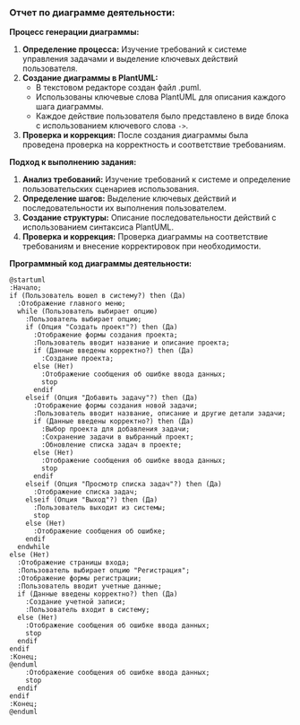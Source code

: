 ### Отчет по диаграмме деятельности:

**Процесс генерации диаграммы:**
1. **Определение процесса:** Изучение требований к системе управления задачами и выделение ключевых действий пользователя.
2. **Создание диаграммы в PlantUML:**
   - В текстовом редакторе создан файл .puml.
   - Использованы ключевые слова PlantUML для описания каждого шага диаграммы.
   - Каждое действие пользователя было представлено в виде блока с использованием ключевого слова `->`.
3. **Проверка и коррекция:** После создания диаграммы была проведена проверка на корректность и соответствие требованиям.

**Подход к выполнению задания:**
1. **Анализ требований:** Изучение требований к системе и определение пользовательских сценариев использования.
2. **Определение шагов:** Выделение ключевых действий и последовательности их выполнения пользователем.
3. **Создание структуры:** Описание последовательности действий с использованием синтаксиса PlantUML.
4. **Проверка и коррекция:** Проверка диаграммы на соответствие требованиям и внесение корректировок при необходимости.


**Программный код диаграммы деятельности:**
```
@startuml
:Начало;
if (Пользователь вошел в систему?) then (Да)
  :Отображение главного меню;
  while (Пользователь выбирает опцию)
    :Пользователь выбирает опцию;
    if (Опция "Создать проект"?) then (Да)
      :Отображение формы создания проекта;
      :Пользователь вводит название и описание проекта;
      if (Данные введены корректно?) then (Да)
        :Создание проекта;
      else (Нет)
        :Отображение сообщения об ошибке ввода данных;
        stop
      endif
    elseif (Опция "Добавить задачу"?) then (Да)
      :Отображение формы создания новой задачи;
      :Пользователь вводит название, описание и другие детали задачи;
      if (Данные введены корректно?) then (Да)
        :Выбор проекта для добавления задачи;
        :Сохранение задачи в выбранный проект;
        :Обновление списка задач в проекте;
      else (Нет)
        :Отображение сообщения об ошибке ввода данных;
        stop
      endif
    elseif (Опция "Просмотр списка задач"?) then (Да)
      :Отображение списка задач;
    elseif (Опция "Выход"?) then (Да)
      :Пользователь выходит из системы;
      stop
    else (Нет)
      :Отображение сообщения об ошибке;
    endif
  endwhile
else (Нет)
  :Отображение страницы входа;
  :Пользователь выбирает опцию "Регистрация";
  :Отображение формы регистрации;
  :Пользователь вводит учетные данные;
  if (Данные введены корректно?) then (Да)
    :Создание учетной записи;
    :Пользователь входит в систему;
  else (Нет)
    :Отображение сообщения об ошибке ввода данных;
    stop
  endif
endif
:Конец;
@enduml
    :Отображение сообщения об ошибке ввода данных;
    stop
  endif
endif
:Конец;
@enduml
```
